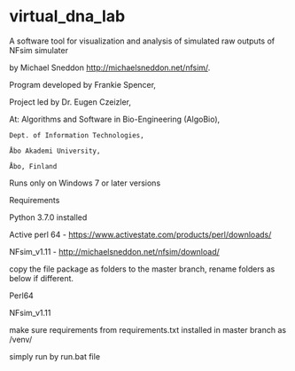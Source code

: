 # virtual_dna_lab


A software tool for visualization and analysis of simulated raw outputs of NFsim simulater 

by Michael Sneddon http://michaelsneddon.net/nfsim/.  


Program developed by Frankie Spencer,

Project led by Dr. Eugen Czeizler,


At: Algorithms and Software in Bio-Engineering (AlgoBio), 

    Dept. of Information Technologies, 
    
    Åbo Akademi University, 
    
    Åbo, Finland
    

Runs only on Windows 7 or later versions


Requirements

Python 3.7.0 installed

Active perl 64 - https://www.activestate.com/products/perl/downloads/

NFsim_v1.11 - http://michaelsneddon.net/nfsim/download/


copy the file package as folders to the master branch, rename folders as below if different.

Perl64

NFsim_v1.11


make sure requirements from requirements.txt installed in master branch as /venv/


simply run by run.bat file
